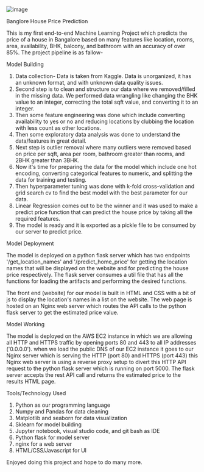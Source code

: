 ![image](https://user-images.githubusercontent.com/58545040/211042054-8a1a449d-55b8-4818-b9f4-ff8913ad30e6.png)

Banglore House Price Prediction

This is my first end-to-end Machine Learning Project which predicts the price of a house in Bangalore based on many features like location, rooms, area, availability, BHK, balcony, and bathroom with an accuracy of over 85%. The project pipeline is as fallow-

Model Building

1. Data collection- Data is taken from Kaggle. Data is unorganized, it has an unknown format, and with unknown data quality issues.
2. Second step is to clean and structure our data where we removed/filled in the missing data. We performed data wrangling like changing the BHK value to an integer, correcting the total sqft value, and converting it to an integer. 
3. Then some feature engineering was done which include converting availability to yes or no and reducing locations by clubbing the location with less count as other locations.
4. Then some exploratory data analysis was done to understand the data/features in great detail.
5. Next step is outlier removal where many outliers were removed based on price per sqft, area per room, bathroom greater than rooms, and 2BHK greater than 3BHK. 
6. Now it's time for preparing the data for the model which include one hot encoding, converting categorical features to numeric, and splitting the data for training and testing.
7. Then hyperparameter tuning was done with k-fold cross-validation and grid search cv to find the best model with the best parameter for our data. 
8. Linear Regression comes out to be the winner and it was used to make a predict price function that can predict the house price by taking all the required features.
9. The model is ready and it is exported as a pickle file to be consumed by our server to predict price.

Model Deployment

The model is deployed on a python flask server which has two endpoints '/get_location_names' and '/predict_home_price' for getting the location names that will be displayed on the website and for predicting the house price respectively. The flask server consumes a util file that has all the functions for loading the artifacts and performing the desired functions. 

The front end (website) for our model is built in HTML and CSS with a bit of js to display the location's names in a list on the website. The web page is hosted on an Nginx web server which routes the API calls to the python flask server to get the estimated price value.

Model Working

The model is deployed on the AWS EC2 instance in which we are allowing all HTTP and HTTPS traffic by opening ports 80 and 443 to all IP addresses ('0.0.0.0'). when we load the public DNS of our EC2 instance it goes to our Nginx server which is serving the HTTP (port 80) and HTTPS (port 443) this Nginx web server is using a reverse proxy setup to divert this HTTP API request to the python flask server which is running on port 5000. The flask server accepts the rest API call and returns the estimated price to the results HTML page.

Tools/Technology Used

1. Python as our programming language 
2. Numpy and Pandas for data cleaning
3. Matplotlib and seaborn for data visualization
4. Sklearn for model building
5. Jupyter notebook, visual studio code, and git bash as IDE
6. Python flask for model server
7. nginx for a web server
8. HTML/CSS/Javascript for UI

Enjoyed doing this project and hope to do many more. 
